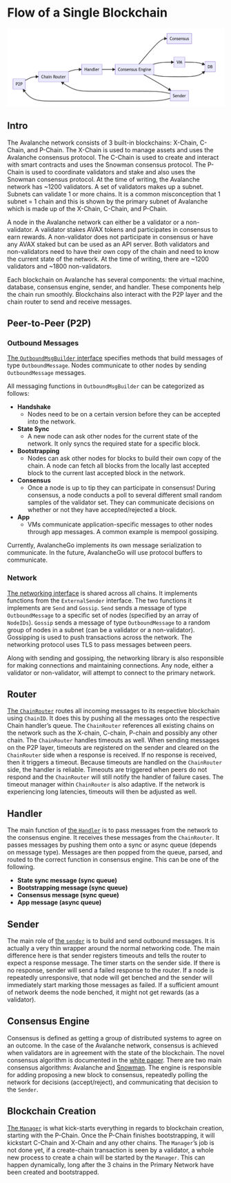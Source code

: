 # Flow of a Single Blockchain

![Blockchain Flow](../../static/img/blockchain-flow.png)

## Intro

The Avalanche network consists of 3 built-in blockchains: X-Chain, C-Chain, and P-Chain. The X-Chain is used to manage assets and uses the Avalanche consensus protocol. The C-Chain is used to create and interact with smart contracts and uses the Snowman consensus protocol. The P-Chain is used to coordinate validators and stake and also uses the Snowman consensus protocol. At the time of writing, the Avalanche network has ~1200 validators. A set of validators makes up a subnet. Subnets can validate 1 or more chains. It is a common misconception that 1 subnet = 1 chain and this is shown by the primary subnet of Avalanche which is made up of the X-Chain, C-Chain, and P-Chain.

A node in the Avalanche network can either be a validator or a non-validator. A validator stakes AVAX tokens and participates in consensus to earn rewards. A non-validator does not participate in consensus or have any AVAX staked but can be used as an API server. Both validators and non-validators need to have their own copy of the chain and need to know the current state of the network. At the time of writing, there are ~1200 validators and ~1800 non-validators.

Each blockchain on Avalanche has several components: the virtual machine, database, consensus engine, sender, and handler. These components help the chain run smoothly. Blockchains also interact with the P2P layer and the chain router to send and receive messages.

## Peer-to-Peer (P2P)

### Outbound Messages

[The `OutboundMsgBuilder` interface](https://github.com/ava-labs/avalanchego/blob/master/message/outbound_msg_builder.go) specifies methods that build messages of type `OutboundMessage`. Nodes communicate to other nodes by sending `OutboundMessage` messages.

All messaging functions in `OutboundMsgBuilder` can be categorized as follows:

- **Handshake**
  - Nodes need to be on a certain version before they can be accepted into the network.
- **State Sync**
  - A new node can ask other nodes for the current state of the network. It only syncs the required state for a specific block.
- **Bootstrapping**
  - Nodes can ask other nodes for blocks to build their own copy of the chain. A node can fetch all blocks from the locally last accepted block to the current last accepted block in the network.
- **Consensus**
  - Once a node is up to tip they can participate in consensus! During consensus, a node conducts a poll to several different small random samples of the validator set. They can communicate decisions on whether or not they have accepted/rejected a block.
- **App**
  - VMs communicate application-specific messages to other nodes through app messages. A common example is mempool gossiping.

Currently, AvalancheGo implements its own message serialization to communicate. In the future, AvalancheGo will use protocol buffers to communicate.

### Network

[The networking interface](https://github.com/ava-labs/avalanchego/blob/master/network/network.go) is shared across all chains. It implements functions from the `ExternalSender` interface. The two functions it implements are `Send` and `Gossip`. `Send` sends a message of type `OutboundMessage` to a specific set of nodes (specified by an array of `NodeIDs`). `Gossip` sends a message of type `OutboundMessage` to a random group of nodes in a subnet (can be a validator or a non-validator). Gossipping is used to push transactions across the network. The networking protocol uses TLS to pass messages between peers.

Along with sending and gossiping, the networking library is also responsible for making connections and maintaining connections. Any node, either a validator or non-validator, will attempt to connect to the primary network.

## Router

[The `ChainRouter`](https://github.com/ava-labs/avalanchego/blob/master/snow/networking/router/chain_router.go) routes all incoming messages to its respective blockchain using `ChainID`. It does this by pushing all the messages onto the respective Chain handler’s queue. The `ChainRouter` references all existing chains on the network such as the X-chain, C-chain, P-chain and possibly any other chain. The `ChainRouter` handles timeouts as well. When sending messages on the P2P layer, timeouts are registered on the sender and cleared on the `ChainRouter` side when a response is received. If no response is received, then it triggers a timeout. Because timeouts are handled on the `ChainRouter` side, the handler is reliable. Timeouts are triggered when peers do not respond and the `ChainRouter` will still notify the handler of failure cases. The timeout manager within `ChainRouter` is also adaptive. If the network is experiencing long latencies, timeouts will then be adjusted as well.

## Handler

The main function of [the `Handler`](https://github.com/ava-labs/avalanchego/blob/master/snow/networking/handler/handler.go)
is to pass messages from the network to the consensus engine. It receives these messages from the `ChainRouter`. It passes messages by pushing them onto a sync or async queue (depends on message type). Messages are then popped from the queue, parsed, and routed to the correct function in consensus engine. This can be one of the following.

- **State sync message (sync queue)**
- **Bootstrapping message (sync queue)**
- **Consensus message (sync queue)**
- **App message (async queue)**

## Sender

The main role of [the `sender`](https://github.com/ava-labs/avalanchego/blob/master/snow/networking/sender/sender.go) is to build and send outbound messages. It is actually a very thin wrapper around the normal networking code. The main difference here is that sender registers timeouts and tells the router to expect a response message. The timer starts on the sender side. If there is no response, sender will send a failed response to the router. If a node is repeatedly unresponsive, that node will get benched and the sender will immediately start marking those messages as failed. If a sufficient amount of network deems the node benched, it might not get rewards (as a validator).

## Consensus Engine

Consensus is defined as getting a group of distributed systems to agree on an outcome. In the case of the Avalanche network, consensus is achieved when validators are in agreement with the state of the blockchain. The novel consensus algorithm is documented in the [white paper](https://assets.website-files.com/5d80307810123f5ffbb34d6e/6009805681b416f34dcae012_Avalanche%20Consensus%20Whitepaper.pdf). There are two main consensus algorithms: Avalanche and [Snowman](https://github.com/ava-labs/avalanchego/blob/master/snow/consensus/snowman/consensus.go). The engine is responsible for adding proposing a new block to consensus, repeatedly polling the network for decisions (accept/reject), and communicating that decision to the `Sender`.

## Blockchain Creation

[The `Manager`](https://github.com/ava-labs/avalanchego/blob/master/chains/manager.go) is what kick-starts everything in regards to blockchain creation, starting with the P-Chain. Once the P-Chain finishes bootstrapping, it will kickstart C-Chain and X-Chain and any other chains. The `Manager`’s job is not done yet, if a create-chain transaction is seen by a validator, a whole new process to create a chain will be started by the `Manager`. This can happen dynamically, long after the 3 chains in the Primary Network have been created and bootstrapped.
